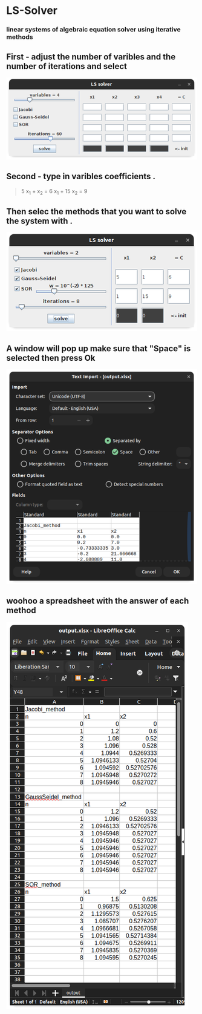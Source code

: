 # LS-Solver
### linear systems of algebraic equation solver using iterative methods
## First - adjust the number of varibles and the number of iterations and select
![alt pic2](https://raw.githubusercontent.com/Mohamed-Fathy-Salah/LS-Solver/master/picshots/example2.png)
## Second - type in varibles coefficients .

> 5 x<sub>1</sub> + x<sub>2</sub> = 6
> x<sub>1</sub> + 15 x<sub>2</sub> = 9


## Then selec the methods that you want to solve the system with .
![alt pic1.1](https://raw.githubusercontent.com/Mohamed-Fathy-Salah/LS-Solver/master/picshots/example1.1.png)
## A window will pop up make sure that "Space" is selected then press Ok
![alt pic1.2](https://raw.githubusercontent.com/Mohamed-Fathy-Salah/LS-Solver/master/picshots/example1.2.png)
## woohoo a spreadsheet with the answer of each method
![alt pic1.3](https://raw.githubusercontent.com/Mohamed-Fathy-Salah/LS-Solver/master/picshots/example1.3.png)
